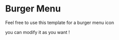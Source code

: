 # Burger Menu

Feel free to use this template for a burger menu icon

you can modify it as you want !